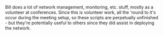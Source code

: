 Bill does a lot of network management, monitoring, etc. stuff, mostly as a volunteer at conferences.  Since this is volunteer work, all the 'round to it's occur during the meeting setup, so these scripts are perpetually unfinished - but they're potentially useful to others since they did assist in deploying the network.
